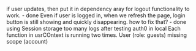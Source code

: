 
if user updates, then put it in dependency aray for logout functionality to work. - done
Even if user is logged in, when we refresh the page, login button is still showing and quickly disappearing. how to fix that? - done using Session storage
too many logs after testing auth0 in local
Each function in usrCOntext is running two times.
User (role: guests) missing scope (account)